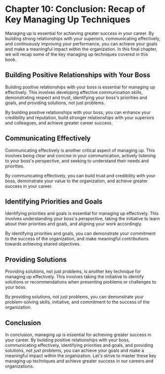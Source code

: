 Chapter 10: Conclusion: Recap of Key Managing Up Techniques
===========================================================

Managing up is essential for achieving greater success in your career. By building strong relationships with your superiors, communicating effectively, and continuously improving your performance, you can achieve your goals and make a meaningful impact within the organization. In this final chapter, we will recap some of the key managing up techniques covered in this book.

Building Positive Relationships with Your Boss
----------------------------------------------

Building positive relationships with your boss is essential for managing up effectively. This involves developing effective communication skills, demonstrating respect and trust, identifying your boss's priorities and goals, and providing solutions, not just problems.

By building positive relationships with your boss, you can enhance your credibility and reputation, build stronger relationships with your superiors and colleagues, and achieve greater career success.

Communicating Effectively
-------------------------

Communicating effectively is another critical aspect of managing up. This involves being clear and concise in your communication, actively listening to your boss's perspective, and seeking to understand their needs and priorities.

By communicating effectively, you can build trust and credibility with your boss, demonstrate your value to the organization, and achieve greater success in your career.

Identifying Priorities and Goals
--------------------------------

Identifying priorities and goals is essential for managing up effectively. This involves understanding your boss's perspective, taking the initiative to learn about their priorities and goals, and aligning your work accordingly.

By identifying priorities and goals, you can demonstrate your commitment to the success of the organization, and make meaningful contributions towards achieving shared objectives.

Providing Solutions
-------------------

Providing solutions, not just problems, is another key technique for managing up effectively. This involves taking the initiative to identify solutions or recommendations when presenting problems or challenges to your boss.

By providing solutions, not just problems, you can demonstrate your problem-solving skills, initiative, and commitment to the success of the organization.

Conclusion
----------

In conclusion, managing up is essential for achieving greater success in your career. By building positive relationships with your boss, communicating effectively, identifying priorities and goals, and providing solutions, not just problems, you can achieve your goals and make a meaningful impact within the organization. Let's strive to master these key managing up techniques and achieve greater success in our careers and organizations.
